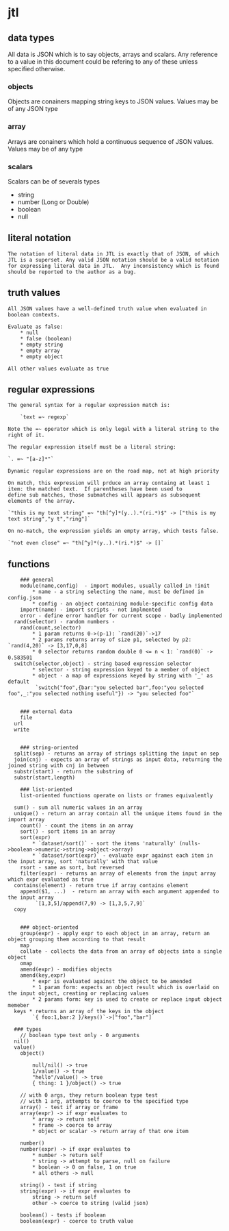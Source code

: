 # jtl

 ## data types 
 All data is JSON which is to say objects, arrays and scalars. Any reference to a value in this document
 could be refering to any of these unless specified otherwise.

 ### objects 
  Objects are conainers mapping string keys to JSON values.  Values may be of any JSON type

 ### array 
  Arrays are conainers which hold a continuous sequence of JSON values.  Values may be of any type

 ### scalars 
  Scalars can be of severals types
  * string
  * number (Long or Double)
  * boolean
  * null

 ## literal notation 
 	The notation of literal data in JTL is exactly that of JSON, of which JTL is a superset. Any valid JSON notation should be a valid notation
	for expressing literal data in JTL.  Any inconsistency which is found should be reported to the author as a bug.
 	
 ## truth values 
 	All JSON values have a well-defined truth value when evaluated in boolean contexts.

	Evaluate as false:
		* null
		* false (boolean)
		* empty string
		* empty array
		* empty object

	All other values evaluate as true

 ## regular expressions 
	The general syntax for a regular expression match is:
	
		`text =~ regexp`

	Note the =~ operator which is only legal with a literal string to the right of it.

	The regular expression itself must be a literal string:

	`. =~ "[a-z]*"`
	
	Dynamic regular expressions are on the road map, not at high priority

	On match, this expression will prduce an array containg at least 1 item: the matched text.  If parentheses have been used to
	define sub matches, those submatches will appears as subsequent elements of the array.

	`"this is my text string" =~ "th[^y]*(y..).*(ri.*)$" -> ["this is my text string","y t","ring"]`

	On no-match, the expression yields an empty array, which tests false.

	`"not even close" =~ "th[^y]*(y..).*(ri.*)$" -> []`

 ## functions 

		### general 
		module(name,config)  - import modules, usually called in !init
			* name - a string selecting the name, must be defined in config.json
			* config - an object containing module-specific config data
		import(name) - import scripts - not implmented
		error - define error handler for current scope - badly implemented
      rand(selector) - random numbers - 
		rand(count,selector)
			* 1 param returns 0->(p-1): `rand(20)`->17
			* 2 params returns array of size p1, selected by p2: `rand(4,20)` -> [3,17,0,8]
			* 0 selector returns random double 0 <= n < 1: `rand(0)` -> 0.583501
      switch(selector,object) - string based expression selector
			* selector - string expression keyed to a member of object
			* object - a map of expressions keyed by string with '_' as default
			 `switch("foo",{bar:"you selected bar",foo:"you selected foo",_:"you selected nothing useful"}) -> "you selected foo"`
			

		### external data 
		file
      url
      write

		
		### string-oriented 
      split(sep) - returns an array of strings splitting the input on sep
      join(cnj) - expects an array of strings as input data, returning the joined string with cnj in between
      substr(start) - return the substring of 
      substr(start,length)
		
		### list-oriented 
		list-oriented functions operate on lists or frames equivalently

      sum() - sum all numeric values in an array
      unique() - return an array contain all the unique items found in the import array
		count() - count the items in an array
		sort() - sort items in an array
		sort(expr)
			* `dataset/sort()` - sort the items 'naturally' (nulls->boolean->numeric->string->object->array)
			* `dataset/sort(expr)` - evaluate expr against each item in the input array, sort 'naturally' with that value
		rsort - same as sort, but reversed
		filter(expr) - returns an array of elements from the input array which expr evaluated as true
      contains(element) - return true if array contains element
		append($1, ...)  - return an array with each argument appended to the input array
			 `[1,3,5]/append(7,9) -> [1,3,5,7,9]`
      copy
      

		### object-oriented 
		group(expr) - apply expr to each object in an array, return an object grouping them according to that result
		map
		collate - collects the data from an array of objects into a single object
		omap
		amend(expr) - modifies objects
		amend(key,expr)
			* expr is evaluated against the object to be amended
			* 1 param form: expects an object result which is overlaid on the input object, creating or replacing values
			* 2 params form: key is used to create or replace input object memeber
      keys * returns an array of the keys in the object
			`{ foo:1,bar:2 }/keys()`->["foo","bar"]

      ### types 
		// boolean type test only - 0 arguments
      nil()
      value()
		object()

```
		null/nil() -> true
		1/value() -> true
		"hello"/value() -> true
		{ thing: 1 }/object() -> true
```

		// with 0 args, they return boolean type test
		// with 1 arg, attempts to coerce to the specified type
		array() - test if array or frame
		array(expr) -> if expr evaluates to
			* array -> return self
			* frame -> coerce to array
			* object or scalar -> return array of that one item

		number()
		number(expr) -> if expr evaluates to
			* number -> return self
			* string -> attempt to parse, null on failure
			* boolean -> 0 on false, 1 on true
			* all others -> null

		string() - test if string
		string(expr) -> if expr evaluates to
			string -> return self
			other -> coerce to string (valid json)

		boolean() - tests if boolean
		boolean(expr) - coerce to truth value


